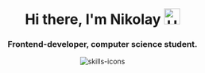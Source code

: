 <h1 align="center">
  Hi there, I'm Nikolay
  <img alt='Hi' src="https://github.com/blackcater/blackcater/raw/main/images/Hi.gif" height="32"/>
</h1>
<h3 align="center">
  Frontend-developer, computer science student.
</h3>
<div align='center'>
  <img alt='skills-icons' src='https://skillicons.dev/icons?i=git,html,css,js,ts,react,redux' />
<div/>
<!--
**Ledchig/ledchig** is a ✨ _special_ ✨ repository because its `README.md` (this file) appears on your GitHub profile.

Here are some ideas to get you started:

- 🔭 I’m currently working on ...
- 🌱 I’m currently learning ...
- 👯 I’m looking to collaborate on ...
- 🤔 I’m looking for help with ...
- 💬 Ask me about ...
- 📫 How to reach me: ...
- 😄 Pronouns: ...
- ⚡ Fun fact: ...
-->

